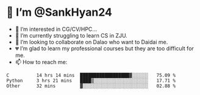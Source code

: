 # 👋 I’m @SankHyan24

- 👀 I’m interested in CG/CV/HPC...
- 🌱 I’m currently struggling to learn CS in ZJU.
- 💞️ I’m looking to collaborate on Dalao who want to Daidai me.
- 💔 I’m glad to learn my professional courses but they are too difficult for me.
- 📫 How to reach me:


<!---
SankHyan24/SankHyan24 is a ✨ special ✨ repository because its `README.md` (this file) appears on your GitHub profile.
You can click the Preview link to take a look at your changes.
--->
<!--START_SECTION:waka-->

```text
C          14 hrs 14 mins  ██████████████████▓░░░░░░   75.09 %
Python     3 hrs 21 mins   ████▒░░░░░░░░░░░░░░░░░░░░   17.71 %
Other      32 mins         ▓░░░░░░░░░░░░░░░░░░░░░░░░   02.88 %
```

<!--END_SECTION:waka-->
